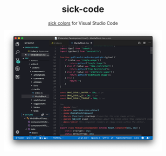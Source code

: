 <h1 align="center">sick-code</h1>

<p align="center"><a href="https://github.com/pablopunk/sick-colors">sick colors</a> for Visual Studio Code</p>

![screenshot](https://github.com/pablopunk/art/raw/master/sick-colors/vscode.png)
